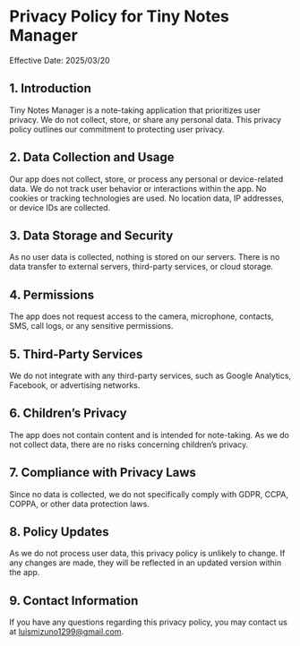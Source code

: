 # Privacy Policy for Tiny Notes Manager

Effective Date: 2025/03/20

## 1. Introduction
   Tiny Notes Manager is a note-taking application that prioritizes user privacy. We do not collect, store, or share any personal data. This privacy policy outlines our commitment to protecting user privacy.

## 2. Data Collection and Usage

   Our app does not collect, store, or process any personal or device-related data.
   We do not track user behavior or interactions within the app.
   No cookies or tracking technologies are used.
   No location data, IP addresses, or device IDs are collected.

## 3. Data Storage and Security

   As no user data is collected, nothing is stored on our servers.
   There is no data transfer to external servers, third-party services, or cloud storage.

## 4. Permissions

   The app does not request access to the camera, microphone, contacts, SMS, call logs, or any sensitive permissions.

## 5. Third-Party Services

   We do not integrate with any third-party services, such as Google Analytics, Facebook, or advertising networks.

## 6. Children’s Privacy

   The app does not contain content and is intended for note-taking.
   As we do not collect data, there are no risks concerning children’s privacy.

## 7. Compliance with Privacy Laws

   Since no data is collected, we do not specifically comply with GDPR, CCPA, COPPA, or other data protection laws.

## 8. Policy Updates

   As we do not process user data, this privacy policy is unlikely to change. If any changes are made, they will be reflected in an updated version within the app.

## 9. Contact Information
   If you have any questions regarding this privacy policy, you may contact us at luismizuno1299@gmail.com.